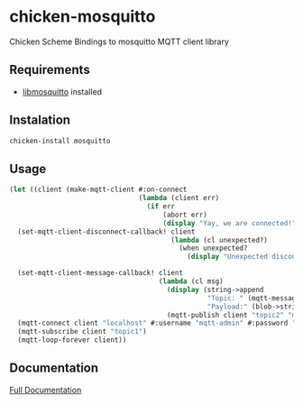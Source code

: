 # chicken-mosquitto

Chicken Scheme Bindings to mosquitto MQTT client library

## Requirements

- [libmosquitto](https://mosquitto.org) installed


## Instalation

```bash
chicken-install mosquitto
```


## Usage

```scheme
(let ((client (make-mqtt-client #:on-connect
                                (lambda (client err)
                                  (if err
                                      (abort err)
                                      (display "Yay, we are connected!"))))))
  (set-mqtt-client-disconnect-callback! client
                                        (lambda (cl unexpected?)
                                          (when unexpected?
                                            (display "Unexpected disconnect..."))))

  (set-mqtt-client-message-callback! client
                                     (lambda (cl msg)
                                       (display (string->append
                                                 "Topic: " (mqtt-message-topic msg)
                                                 "Payload:" (blob->string (mqtt-message-payload msg))))
                                       (mqtt-publish client "topic2" "message received, thanks!" )))
  (mqtt-connect client "localhost" #:username "mqtt-admin" #:password "mypass")
  (mqtt-subscribe client "topic1")
  (mqtt-loop-forever client))
```
  
## Documentation

[Full Documentation](http://wiki.call-cc.org/eggref/5/mosquitto)
